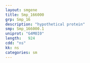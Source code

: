 ```yaml
---
layout: smgene
title: Smp_166000
grp: Smp_16
description: "hypothetical protein"
smp: Smp_166000.1
uniprot: "G4M0I0"
length:   924
cdd: "ns"
kk: ns
categories: sm
---
```

